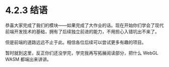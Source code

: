 # 4.2.3 结语

恭喜大家完成了我们的模块——如果完成了大作业的话。现在开始你们学会了现代前端开发技术的基础，拥有了后续独立前进的能力，不用担心入错坑出不来了。

但是前端的道路远远不止于此。相信各位后续可以尝试更多有趣的项目。

暂时就到这里，反正你们还没学完，学完我再写拓展阅读部分，把什么 WebGL WASM 都端出来讲讲。
